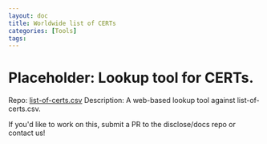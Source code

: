 ```yaml
---
layout: doc
title: Worldwide list of CERTs
categories: [Tools]
tags: 
---
```

# Placeholder: Lookup tool for CERTs.
Repo: [list-of-certs.csv](https://github.com/disclose/diodata/blob/master/list-of-certs.csv)
Description: A web-based lookup tool against list-of-certs.csv.

If you'd like to work on this, submit a PR to the disclose/docs repo or contact us!